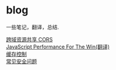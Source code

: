 # blog
一些笔记，翻译，总结.

[跨域资源共享 CORS](2016/CORS.md)  
[JavaScript Performance For The Win(翻译)](2016/javascript-performance.md)  
[缓存控制](cache-control.md)  
[常见安全问题](security.md)  